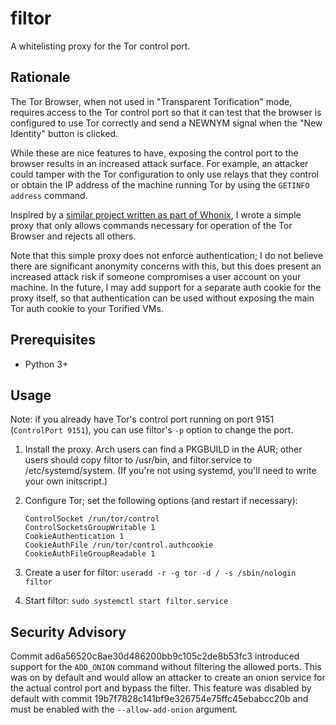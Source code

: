 # filtor

A whitelisting proxy for the Tor control port.

## Rationale
The Tor Browser, when not used in "Transparent Torification" mode, requires
access to the Tor control port so that it can test that the browser is
configured to use Tor correctly and send a NEWNYM signal when the "New
Identity" button is clicked.

While these are nice features to have, exposing the control port to the browser
results in an increased attack surface. For example, an attacker could tamper
with the Tor configuration to only use relays that they control or obtain the
IP address of the machine running Tor by using the `GETINFO address` command.

Inspired by a [similar project written as part of
Whonix](https://www.whonix.org/wiki/Dev/Control_Port_Filter_Proxy), I wrote a
simple proxy that only allows commands necessary for operation of the Tor
Browser and rejects all others.

Note that this simple proxy does not enforce authentication; I do not believe
there are significant anonymity concerns with this, but this does present an
increased attack risk if someone compromises a user account on your machine. In
the future, I may add support for a separate auth cookie for the proxy itself,
so that authentication can be used without exposing the main Tor auth cookie
to your Torified VMs.

## Prerequisites
* Python 3+

## Usage
Note: if you already have Tor's control port running on port 9151
(`ControlPort 9151`), you can use filtor's `-p` option to change the port.

1. Install the proxy. Arch users can find a PKGBUILD in the AUR; other users
   should copy filtor to /usr/bin, and filtor.service to /etc/systemd/system.
   (If you're not using systemd, you'll need to write your own initscript.)

2. Configure Tor; set the following options (and restart if necessary):
   ```
   ControlSocket /run/tor/control
   ControlSocketsGroupWritable 1
   CookieAuthentication 1
   CookieAuthFile /run/tor/control.authcookie
   CookieAuthFileGroupReadable 1
   ```

3. Create a user for filtor: `useradd -r -g tor -d / -s /sbin/nologin filtor`

4. Start filtor: `sudo systemctl start filtor.service`

## Security Advisory
Commit ad6a56520c8ae30d486200bb9c105c2de8b53fc3 introduced support for the
`ADD_ONION` command without filtering the allowed ports. This was on by default
and would allow an attacker to create an onion service for the actual control
port and bypass the filter. This feature was disabled by default with commit
19b7f7828c141bf9e326754e75ffc45ebabcc20b and must be enabled with the
`--allow-add-onion` argument.
